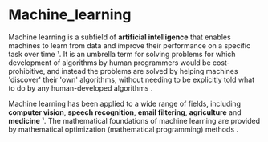 # Machine_learning
Machine learning is a subfield of **artificial intelligence** that enables machines to learn from data and improve their performance on a specific task over time ¹. It is an umbrella term for solving problems for which development of algorithms by human programmers would be cost-prohibitive, and instead the problems are solved by helping machines 'discover' their 'own' algorithms, without needing to be explicitly told what to do by any human-developed algorithms . 

Machine learning has been applied to a wide range of fields, including **computer vision**, **speech recognition**, **email filtering**, **agriculture** and **medicine** ¹. The mathematical foundations of machine learning are provided by mathematical optimization (mathematical programming) methods .

